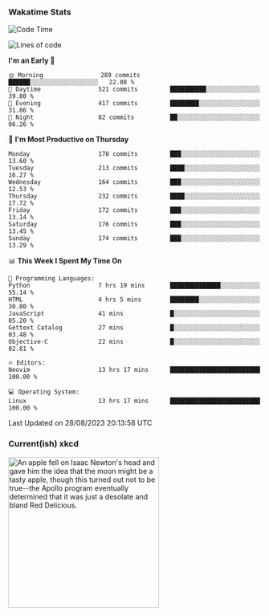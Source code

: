 ### Wakatime Stats
<!--START_SECTION:waka-->
![Code Time](http://img.shields.io/badge/Code%20Time-1%2C934%20hrs%2044%20mins-blue)

![Lines of code](https://img.shields.io/badge/From%20Hello%20World%20I%27ve%20Written-796.6%20thousand%20lines%20of%20code-blue)

**I'm an Early 🐤** 

```text
🌞 Morning                289 commits         ██████░░░░░░░░░░░░░░░░░░░   22.08 % 
🌆 Daytime                521 commits         ██████████░░░░░░░░░░░░░░░   39.80 % 
🌃 Evening                417 commits         ████████░░░░░░░░░░░░░░░░░   31.86 % 
🌙 Night                  82 commits          ██░░░░░░░░░░░░░░░░░░░░░░░   06.26 % 
```
📅 **I'm Most Productive on Thursday** 

```text
Monday                   178 commits         ███░░░░░░░░░░░░░░░░░░░░░░   13.60 % 
Tuesday                  213 commits         ████░░░░░░░░░░░░░░░░░░░░░   16.27 % 
Wednesday                164 commits         ███░░░░░░░░░░░░░░░░░░░░░░   12.53 % 
Thursday                 232 commits         ████░░░░░░░░░░░░░░░░░░░░░   17.72 % 
Friday                   172 commits         ███░░░░░░░░░░░░░░░░░░░░░░   13.14 % 
Saturday                 176 commits         ███░░░░░░░░░░░░░░░░░░░░░░   13.45 % 
Sunday                   174 commits         ███░░░░░░░░░░░░░░░░░░░░░░   13.29 % 
```


📊 **This Week I Spent My Time On** 

```text
💬 Programming Languages: 
Python                   7 hrs 19 mins       ██████████████░░░░░░░░░░░   55.14 % 
HTML                     4 hrs 5 mins        ████████░░░░░░░░░░░░░░░░░   30.80 % 
JavaScript               41 mins             █░░░░░░░░░░░░░░░░░░░░░░░░   05.20 % 
Gettext Catalog          27 mins             █░░░░░░░░░░░░░░░░░░░░░░░░   03.48 % 
Objective-C              22 mins             █░░░░░░░░░░░░░░░░░░░░░░░░   02.81 % 

🔥 Editors: 
Neovim                   13 hrs 17 mins      █████████████████████████   100.00 % 

💻 Operating System: 
Linux                    13 hrs 17 mins      █████████████████████████   100.00 % 
```


 Last Updated on 28/08/2023 20:13:58 UTC
<!--END_SECTION:waka-->

### Current(ish) xkcd
<a id="xkcd-a" title="An apple fell on Isaac Newton's head and gave him the idea that the moon might be a tasty apple, though this turned out not to be true--the Apollo program eventually determined that it was just a desolate and bland Red Delicious." href="https://www.xkcd.com" target="_blank">
        <img align="center" id="xkcd-img" src="https://imgs.xkcd.com/comics/inspiration.png" alt="An apple fell on Isaac Newton's head and gave him the idea that the moon might be a tasty apple, though this turned out not to be true--the Apollo program eventually determined that it was just a desolate and bland Red Delicious." height=300 />
</a>
